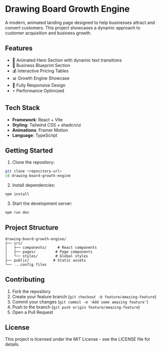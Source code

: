 # Drawing Board Growth Engine

A modern, animated landing page designed to help businesses attract and convert customers. This project showcases a dynamic approach to customer acquisition and business growth.

## Features

- 🎯 Animated Hero Section with dynamic text transitions
- 💼 Business Blueprint Section
- 💰 Interactive Pricing Tables
- 📊 Growth Engine Showcase
- 📱 Fully Responsive Design
- ⚡ Performance Optimized

## Tech Stack

- **Framework**: React + Vite
- **Styling**: Tailwind CSS + shadcn/ui
- **Animations**: Framer Motion
- **Language**: TypeScript

## Getting Started

1. Clone the repository:
```bash
git clone <repository-url>
cd drawing-board-growth-engine
```

2. Install dependencies:
```bash
npm install
```

3. Start the development server:
```bash
npm run dev
```

## Project Structure

```
drawing-board-growth-engine/
├── src/
│   ├── components/     # React components
│   ├── pages/         # Page components
│   └── styles/        # Global styles
├── public/           # Static assets
└── ...config files
```

## Contributing

1. Fork the repository
2. Create your feature branch (`git checkout -b feature/amazing-feature`)
3. Commit your changes (`git commit -m 'Add some amazing feature'`)
4. Push to the branch (`git push origin feature/amazing-feature`)
5. Open a Pull Request

## License

This project is licensed under the MIT License - see the LICENSE file for details.
